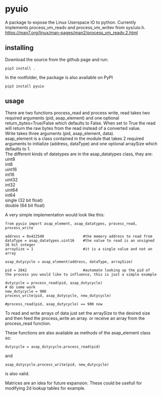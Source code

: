 # pyuio
A package to expose the Linux Userspace IO to python. Currently implements process_vm_readv and process_vm_writev from sys/uio.h.\
https://man7.org/linux/man-pages/man2/process_vm_readv.2.html

## installing

Download the source from the github page and run: 
```
pip3 install .
```
In the rootfolder, the package is also available on PyPI
```
pip3 install pyuio
```

## usage

There are two functions process_read and process write, read takes two required arguments (pid, asap_element) and one optional return_bytes=True/False which defaults to False. When set to True the read will return the raw bytes from the read instead of a converted value. \
Write takes three arguments (pid, asap_element, data).\
asap_element is a class contained in the module that takes 2 required arguments to initialize (address, dataType) and one optional arraySize which defaults to 1.\
The different kinds of datatypes are in the asap_datatypes class, they are: \
uint8 \
int8 \
uint16 \
int16 \
uint32 \
int32 \
uint64 \
int64 \
single (32 bit float) \
double (64 bit float)

A very simple implementation would look like this:

```
from pyuio import asap_element, asap_datatypes, process_read, process_write

address = 0x422540                  #the memory address to read from
dataType = asap_datatypes.uint16    #the value to read is an unsigned 16 bit integer
arraySize = 1                       #it is a single value and not an array

asap_dutycycle = asap_element(address, dataType, arraySize)

pid = 2842                          #automate looking up the pid of the process you would like to influence, this is just a simple example

dutycycle = process_read(pid, asap_dutycycle)
# do some work
new_dutycycle = 900
process_write(pid, asap_dutycycle, new_dutycycle)

#process_read(pid, asap_dutycycle) == 900 now
```

To read and write arrays of data just set the arraySize to the desired size and then feed the process_write an array. or receive an array from the process_read function.

These functions are also available as methods of the asap_element class so:

```
dutycycle = asap_dutycycle.process_read(pid)
```
and
```
asap_dutycycle.process_write(pid, new_dutycycle)
```

is also valid.

Matrices are an idea for future expansion. These could be usefull for modifying 2d lookup tables for example.